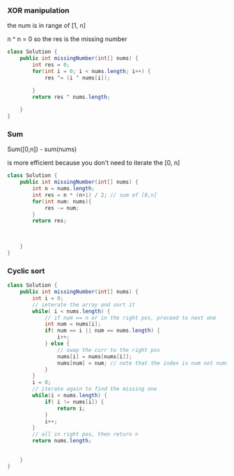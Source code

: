 ### XOR manipulation 

the num is in range of [1, n]

n ^ n = 0 so the res is the missing number

```java
class Solution {
    public int missingNumber(int[] nums) {
        int res = 0;
        for(int i = 0; i < nums.length; i++) {
            res ^= (i ^ nums[i]);

        }
        return res ^ nums.length;
        
    }
}
```

### Sum

Sum([0,n]) - sum(nums)

is more efficient because you don't need to iterate the [0, n]

```java
class Solution {
    public int missingNumber(int[] nums) {
        int n = nums.length;
        int res = n * (n+1) / 2; // sum of [0,n]
        for(int num: nums){
            res -= num;
        }
        return res;
        

        
    }
}
```

### Cyclic sort

```java
class Solution {
    public int missingNumber(int[] nums) {
        int i = 0;
        // ieterate the array and sort it 
        while( i < nums.length) {
            // if num == n or in the right pos, proceed to next one
            int num = nums[i];
            if( num == i || num == nums.length) {
                i++;
            } else {
                // swap the curr to the right pos
                nums[i] = nums[nums[i]];
                nums[num] = num; // note that the index is num not nums[i];
            }
        }
        i = 0;
        // iterate again to find the missing one
        while(i < nums.length) {
            if( i != nums[i]) {
                return i;
            }
            i++;
        }
        // all in right pos, then return n
        return nums.length;
        

    }
}
```


